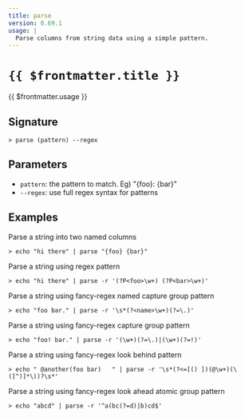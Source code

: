 ```yaml
---
title: parse
version: 0.69.1
usage: |
  Parse columns from string data using a simple pattern.
---
```


# <code>{{ $frontmatter.title }}</code>

<div style='white-space: pre-wrap;'>{{ $frontmatter.usage }}</div>

## Signature

```> parse (pattern) --regex```

## Parameters

 -  `pattern`: the pattern to match. Eg) "{foo}: {bar}"
 -  `--regex`: use full regex syntax for patterns

## Examples

Parse a string into two named columns
```shell
> echo "hi there" | parse "{foo} {bar}"
```

Parse a string using regex pattern
```shell
> echo "hi there" | parse -r '(?P<foo>\w+) (?P<bar>\w+)'
```

Parse a string using fancy-regex named capture group pattern
```shell
> echo "foo bar." | parse -r '\s*(?<name>\w+)(?=\.)'
```

Parse a string using fancy-regex capture group pattern
```shell
> echo "foo! bar." | parse -r '(\w+)(?=\.)|(\w+)(?=!)'
```

Parse a string using fancy-regex look behind pattern
```shell
> echo " @another(foo bar)   " | parse -r '\s*(?<=[() ])(@\w+)(\([^)]*\))?\s*'
```

Parse a string using fancy-regex look ahead atomic group pattern
```shell
> echo "abcd" | parse -r '^a(bc(?=d)|b)cd$'
```
